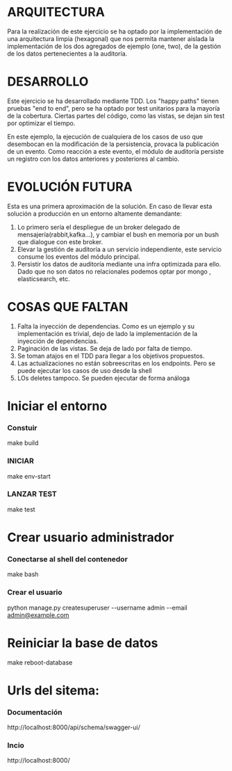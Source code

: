 # ARQUITECTURA
Para la realización de este ejercicio se ha optado por la implementación de una arquitectura limpia (hexagonal) que nos permita mantener aislada la implementación de los dos agregados de ejemplo (one, two), de la gestión de los datos pertenecientes a la auditoría.

# DESARROLLO
Este ejercicio se ha desarrollado mediante TDD. Los "happy paths" tienen pruebas "end to end", pero se ha optado por test unitarios para la mayoría de la cobertura. Ciertas partes del código, como las vistas, se dejan sin test por optimizar el tiempo.


En este ejemplo, la ejecución de cualquiera de los casos de uso que desembocan en la modificación de la persistencia, provaca la publicación de un evento. Como reacción a este evento, el módulo de auditoría persiste un registro con los datos anteriores y posteriores al cambio.


# EVOLUCIÓN FUTURA
Esta es una primera aproximación de la solución. En caso de llevar esta solución a producción en un entorno altamente demandante:
1. Lo primero sería el despliegue de un broker delegado de mensajería(rabbit,kafka...), y cambiar el bush en memoria por un bush que dialogue con este broker.
2. Elevar la gestión de auditoría a un servicio independiente, este servicio consume los eventos del módulo principal.
3. Persistir los datos de auditoría mediante una infra optimizada para ello. Dado que no son datos no relacionales podemos optar por mongo , elasticsearch, etc.

# COSAS QUE FALTAN
1. Falta la inyección de dependencias. Como es un ejemplo y su implementación es trivial, dejo de lado la implementación de la inyección de dependencias.
2. Paginación de las vistas. Se deja de lado por falta de tiempo.
3. Se toman atajos en el TDD para llegar a los objetivos propuestos.
4. Las actualizaciones no están sobreescritas en los endpoints. Pero se puede ejecutar los casos de uso desde la shell
5. LOs deletes tampoco. Se pueden ejecutar de forma análoga

# Iniciar el entorno
### Constuir
make build
### INICIAR
make env-start
### LANZAR TEST
make test


# Crear usuario administrador

### Conectarse al shell del contenedor
make bash
### Crear el usuario
python manage.py createsuperuser --username admin --email admin@example.com

# Reiniciar la base de datos
make reboot-database

# Urls del sitema:
### Documentación
http://localhost:8000/api/schema/swagger-ui/
### Incio
http://localhost:8000/
